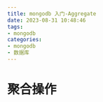 ```yaml
---
title: mongodb 入门-Aggregate
date: 2023-08-31 10:48:46
tags:
- mongodb
categories:
- mongodb
- 数据库
---
```


# 聚合操作
